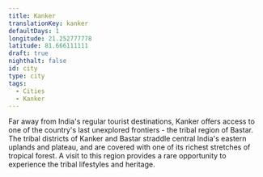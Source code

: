 ```yaml
---
title: Kanker
translationKey: kanker
defaultDays: 1
longitude: 21.252777778
latitude: 81.666111111
draft: true
nighthalt: false
id: city
type: city
tags:
  - Cities
  - Kanker
---
```

Far away from India's regular tourist destinations, Kanker offers access to one of the country's last unexplored frontiers - the tribal region of Bastar. The tribal districts of Kanker and Bastar straddle central India's eastern uplands and plateau, and are covered with one of its richest stretches of tropical forest. A visit to this region provides a rare opportunity to experience the tribal lifestyles and heritage.